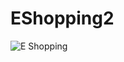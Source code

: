# EShopping2
![E Shopping](https://user-images.githubusercontent.com/42841257/114023813-8692ff00-989d-11eb-86c6-ea59e9107f27.png)
